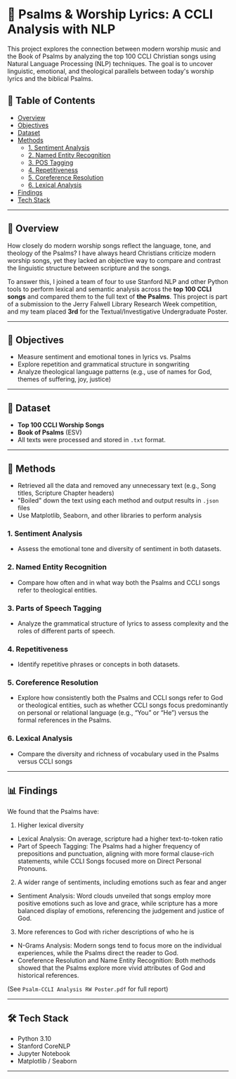 # 🎵 Psalms & Worship Lyrics: A CCLI Analysis with NLP

This project explores the connection between modern worship music and the Book of Psalms by analyzing the top 100 CCLI Christian songs using Natural Language Processing (NLP) techniques. The goal is to uncover linguistic, emotional, and theological parallels between today's worship lyrics and the biblical Psalms.

## 📌 Table of Contents
- [Overview](#overview)
- [Objectives](#objectives)
- [Dataset](#dataset)
- [Methods](#methods)
  - [1. Sentiment Analysis](#1-sentiment-analysis)
  - [2. Named Entity Recognition](#2-named-entity-recognition)
  - [3. POS Tagging](#3-pos-tagging)
  - [4. Repetitiveness](#4-repetitiveness)
  - [5. Coreference Resolution](#5-coreference-resolution)
  - [6. Lexical Analysis](#6-lexical-analysis)
- [Findings](#findings)
- [Tech Stack](#tech-stack)

---

## 🧠 Overview

How closely do modern worship songs reflect the language, tone, and theology of the Psalms? I have always heard Christians criticize modern worship songs, yet they lacked an objective way to compare and contrast the linguistic structure between scripture and the songs.

To answer this, I joined a team of four to use Stanford NLP and other Python tools to perform lexical and semantic analysis across the **top 100 CCLI songs** and compared them to the full text of **the Psalms**. This project is part of a submission to the Jerry Falwell Library Research Week competition, and my team placed **3rd** for the Textual/Investigative Undergraduate Poster.

---

## 🎯 Objectives

- Measure sentiment and emotional tones in lyrics vs. Psalms
- Explore repetition and grammatical structure in songwriting
- Analyze theological language patterns (e.g., use of names for God, themes of suffering, joy, justice)

---

## 📂 Dataset

- **Top 100 CCLI Worship Songs**
- **Book of Psalms** (ESV)
- All texts were processed and stored in `.txt` format. 

---

## 🔬 Methods
- Retrieved all the data and removed any unnecessary text (e.g., Song titles, Scripture Chapter headers)
- "Boiled" down the text using each method and output results in `.json` files
- Use Matplotlib, Seaborn, and other libraries to perform analysis
### 1. Sentiment Analysis
- Assess the emotional tone and diversity of sentiment in both datasets.

### 2. Named Entity Recognition
- Compare how often and in what way both the Psalms and CCLI songs refer to theological entities.

### 3. Parts of Speech Tagging
- Analyze the grammatical structure of lyrics to assess complexity and the roles of different parts of speech. 

### 4. Repetitiveness
- Identify repetitive phrases or concepts in both datasets. 

### 5. Coreference Resolution
- Explore how consistently both the Psalms and CCLI songs refer to God or theological entities, such as whether CCLI songs focus predominantly on personal or relational language (e.g., “You” or “He”) versus the formal references in the Psalms.

### 6. Lexical Analysis
- Compare the diversity and richness of vocabulary used in the Psalms versus CCLI songs

---

## 📊 Findings
We found that the Psalms have:
1) Higher lexical diversity
  - Lexical Analysis: On average, scripture had a higher text-to-token ratio
  - Part of Speech Tagging: The Psalms had a higher frequency of prepositions and punctuation, aligning with more formal clause-rich statements, while CCLI Songs focused more on Direct Personal Pronouns. 
2) A wider range of sentiments, including emotions such as fear and anger
  - Sentiment Analysis: Word clouds unveiled that songs employ more positive emotions such as love and grace, while scripture has a more balanced display of emotions, referencing the judgement and justice of God.
3) More references to God with richer descriptions of who he is
  - N-Grams Analysis: Modern songs tend to focus more on the individual experiences, while the Psalms direct the reader to God.
  - Coreference Resolution and Name Entity Recognition: Both methods showed that the Psalms explore more vivid attributes of God and historical references.
  
(See `Psalm-CCLI Analysis RW Poster.pdf` for full report)

---

## 🛠 Tech Stack

- Python 3.10
- Stanford CoreNLP 
- Jupyter Notebook
- Matplotlib / Seaborn 

---

